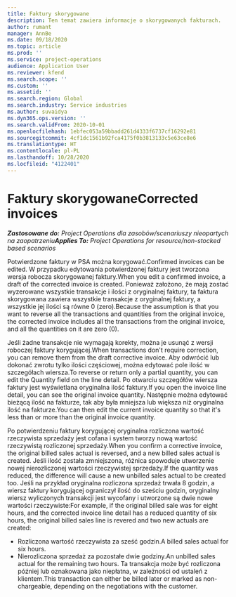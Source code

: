 ```yaml
---
title: Faktury skorygowane
description: Ten temat zawiera informacje o skorygowanych fakturach.
author: rumant
manager: AnnBe
ms.date: 09/18/2020
ms.topic: article
ms.prod: ''
ms.service: project-operations
audience: Application User
ms.reviewer: kfend
ms.search.scope: ''
ms.custom: ''
ms.assetid: ''
ms.search.region: Global
ms.search.industry: Service industries
ms.author: suvaidya
ms.dyn365.ops.version: ''
ms.search.validFrom: 2020-10-01
ms.openlocfilehash: 1ebfec053a59bbadd261d4333f6737cf16292e81
ms.sourcegitcommit: 4cf1dc1561b92fca4175f0b3813133c5e63ce8e6
ms.translationtype: HT
ms.contentlocale: pl-PL
ms.lasthandoff: 10/28/2020
ms.locfileid: "4122401"
---
```

# <a name="corrected-invoices"></a><span data-ttu-id="7b280-103">Faktury skorygowane</span><span class="sxs-lookup"><span data-stu-id="7b280-103">Corrected invoices</span></span>

<span data-ttu-id="7b280-104">_**Zastosowane do:** Project Operations dla zasobów/scenariuszy nieopartych na zaopatrzeniu_</span><span class="sxs-lookup"><span data-stu-id="7b280-104">_**Applies To:** Project Operations for resource/non-stocked based scenarios_</span></span>

<span data-ttu-id="7b280-105">Potwierdzone faktury w PSA można korygować.</span><span class="sxs-lookup"><span data-stu-id="7b280-105">Confirmed invoices can be edited.</span></span> <span data-ttu-id="7b280-106">W przypadku edytowania potwierdzonej faktury jest tworzona wersja robocza skorygowanej faktury.</span><span class="sxs-lookup"><span data-stu-id="7b280-106">When you edit a confirmed invoice, a draft of the corrected invoice is created.</span></span> <span data-ttu-id="7b280-107">Ponieważ założono, że mają zostać wyzerowane wszystkie transakcje i ilości z oryginalnej faktury, ta faktura skorygowana zawiera wszystkie transakcje z oryginalnej faktury, a wszystkie jej ilości są równe 0 (zero).</span><span class="sxs-lookup"><span data-stu-id="7b280-107">Because the assumption is that you want to reverse all the transactions and quantities from the original invoice, the corrected invoice includes all the transactions from the original invoice, and all the quantities on it are zero (0).</span></span>

<span data-ttu-id="7b280-108">Jeśli żadne transakcje nie wymagają korekty, można je usunąć z wersji roboczej faktury korygującej.</span><span class="sxs-lookup"><span data-stu-id="7b280-108">When transactions don't require correction, you can remove them from the draft corrective invoice.</span></span> <span data-ttu-id="7b280-109">Aby odwrócić lub dokonać zwrotu tylko ilości częściowej, można edytować pole ilość w szczegółach wiersza.</span><span class="sxs-lookup"><span data-stu-id="7b280-109">To reverse or return only a partial quantity, you can edit the Quantity field on the line detail.</span></span> <span data-ttu-id="7b280-110">Po otwarciu szczegółów wiersza faktury jest wyświetlana oryginalna ilość faktury.</span><span class="sxs-lookup"><span data-stu-id="7b280-110">If you open the invoice line detail, you can see the original invoice quantity.</span></span> <span data-ttu-id="7b280-111">Następnie można edytować bieżącą ilość na fakturze, tak aby była mniejsza lub większa niż oryginalna ilość na fakturze.</span><span class="sxs-lookup"><span data-stu-id="7b280-111">You can then edit the current invoice quantity so that it's less than or more than the original invoice quantity.</span></span>

<span data-ttu-id="7b280-112">Po potwierdzeniu faktury korygującej oryginalna rozliczona wartość rzeczywista sprzedaży jest cofana i system tworzy nową wartość rzeczywistą rozliczonej sprzedaży.</span><span class="sxs-lookup"><span data-stu-id="7b280-112">When you confirm a corrective invoice, the original billed sales actual is reversed, and a new billed sales actual is created.</span></span> <span data-ttu-id="7b280-113">Jeśli ilość została zmniejszona, różnica spowoduje utworzenie nowej nierozliczonej wartości rzeczywistej sprzedaży.</span><span class="sxs-lookup"><span data-stu-id="7b280-113">If the quantity was reduced, the difference will cause a new unbilled sales actual to be created too.</span></span> <span data-ttu-id="7b280-114">Jeśli na przykład oryginalna rozliczona sprzedaż trwała 8 godzin, a wiersz faktury korygującej ograniczył ilość do sześciu godzin, oryginalny wiersz wyliczonych transakcji jest wycofany i utworzone są dwie nowe wartości rzeczywiste:</span><span class="sxs-lookup"><span data-stu-id="7b280-114">For example, if the original billed sale was for eight hours, and the corrected invoice line detail has a reduced quantity of six hours, the original billed sales line is revered and two new actuals are created:</span></span>

- <span data-ttu-id="7b280-115">Rozliczona wartość rzeczywista za sześć godzin.</span><span class="sxs-lookup"><span data-stu-id="7b280-115">A billed sales actual for six hours.</span></span>
- <span data-ttu-id="7b280-116">Nierozliczona sprzedaż za pozostałe dwie godziny.</span><span class="sxs-lookup"><span data-stu-id="7b280-116">An unbilled sales actual for the remaining two hours.</span></span> <span data-ttu-id="7b280-117">Ta transakcja może być rozliczona później lub oznakowana jako niepłatna, w zależności od ustaleń z klientem.</span><span class="sxs-lookup"><span data-stu-id="7b280-117">This transaction can either be billed later or marked as non-chargeable, depending on the negotiations with the customer.</span></span>
